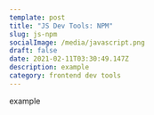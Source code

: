 ```yaml
---
template: post
title: "JS Dev Tools: NPM"
slug: js-npm
socialImage: /media/javascript.png
draft: false
date: 2021-02-11T03:30:49.147Z
description: example
category: frontend dev tools
---
```

example
